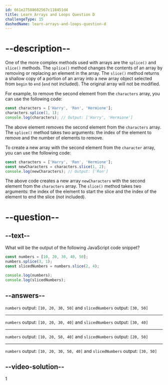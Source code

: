 ```yaml
---
id: 661e27588602567c118451d4
title: Learn Arrays and Loops Question D
challengeType: 15
dashedName: learn-arrays-and-loops-question-d
---
```


# --description--

One of the more complex methods used with arrays are the `splice()` and `slice()` methods. The `splice()` method changes the contents of an array by removing or replacing an element in the array. The `slice()` method returns a shallow copy of a portion of an array into a new array object selected from `begin` to `end` (`end` not included). The original array will not be modified.

For example, to remove the second element from the `characters` array, you can use the following code:

```javascript
const characters = ['Harry', 'Ron', 'Hermione'];
characters.splice(1, 1);
console.log(characters); // Output: ['Harry', 'Hermione']
```

The above element removes the second element from the `characters` array. The `splice()` method takes two arguments: the index of the element to remove and the number of elements to remove.


To create a new array with the second element from the `character` array, you can use the following code:

```javascript
const characters = ['Harry', 'Ron', 'Hermione'];
const newCharacters = characters.slice(1, 2);
console.log(newCharacters); // Output: ['Ron']
```

The above code creates a new array `newCharacters` with the second element from the `characters` array. The `slice()` method takes two arguments: the index of the element to start the slice and the index of the element to end the slice (not included).

# --question--

## --text--

What will be the output of the following JavaScript code snippet?


```javascript
const numbers = [10, 20, 30, 40, 50];
numbers.splice(3, 1);
const slicedNumbers = numbers.slice(2, 4);

console.log(numbers);
console.log(slicedNumbers);
```

## --answers--

`numbers` output: `[10, 20, 30, 50]` and `slicedNumbers` output: `[30, 50]`

---

`numbers` output: `[10, 20, 30, 40]` and `slicedNumbers` output: `[30, 40]`

---

`numbers` output: `[10, 20, 50, 40]` and `slicedNumbers` output: `[20, 50]`

---

`numbers` output: `[10, 20, 30, 50, 40]` and `slicedNumbers` output: `[30, 50]`

## --video-solution--

1
